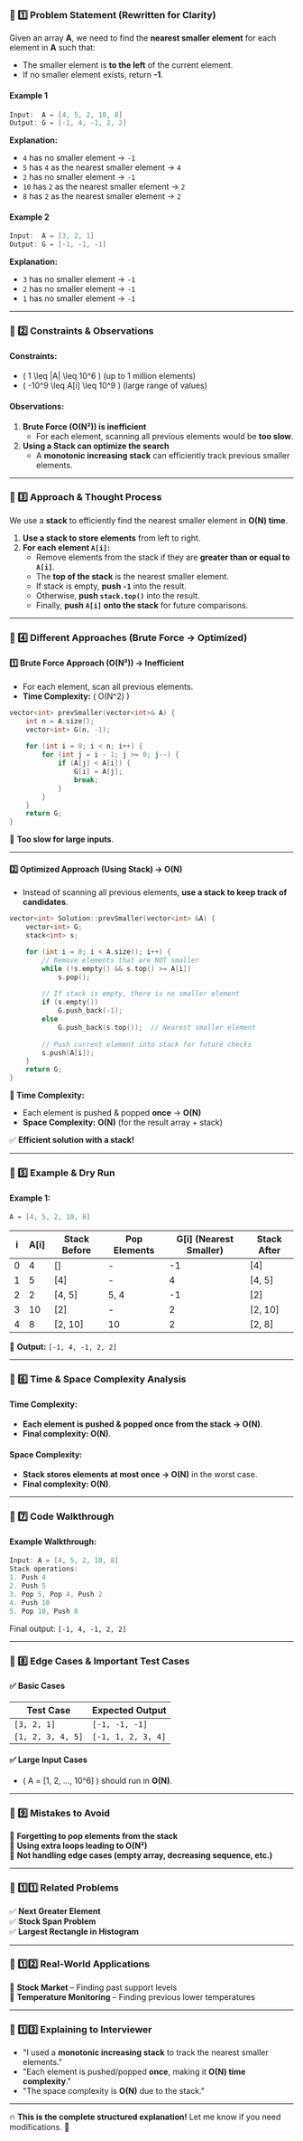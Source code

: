 ### **🔹 1️⃣ Problem Statement (Rewritten for Clarity)**
Given an array **A**, we need to find the **nearest smaller element** for each element in **A** such that:  
- The smaller element is **to the left** of the current element.  
- If no smaller element exists, return **-1**.  

#### **Example 1**
```cpp
Input:  A = [4, 5, 2, 10, 8]
Output: G = [-1, 4, -1, 2, 2]
```
**Explanation:**
- `4` has no smaller element → `-1`
- `5` has `4` as the nearest smaller element → `4`
- `2` has no smaller element → `-1`
- `10` has `2` as the nearest smaller element → `2`
- `8` has `2` as the nearest smaller element → `2`

#### **Example 2**
```cpp
Input:  A = [3, 2, 1]
Output: G = [-1, -1, -1]
```
**Explanation:**
- `3` has no smaller element → `-1`
- `2` has no smaller element → `-1`
- `1` has no smaller element → `-1`

---

### **🔹 2️⃣ Constraints & Observations**
#### **Constraints:**
- \( 1 \leq |A| \leq 10^6 \) (up to 1 million elements)
- \( -10^9 \leq A[i] \leq 10^9 \) (large range of values)

#### **Observations:**
1. **Brute Force (O(N²)) is inefficient**  
   - For each element, scanning all previous elements would be **too slow**.
2. **Using a Stack can optimize the search**  
   - A **monotonic increasing stack** can efficiently track previous smaller elements.

---

### **🔹 3️⃣ Approach & Thought Process**
We use a **stack** to efficiently find the nearest smaller element in **O(N) time**.

1. **Use a stack to store elements** from left to right.
2. **For each element `A[i]`:**
   - Remove elements from the stack if they are **greater than or equal to `A[i]`**.
   - The **top of the stack** is the nearest smaller element.
   - If stack is empty, **push `-1`** into the result.
   - Otherwise, **push `stack.top()`** into the result.
   - Finally, **push `A[i]` onto the stack** for future comparisons.

---

### **🔹 4️⃣ Different Approaches (Brute Force → Optimized)**  

#### **1️⃣ Brute Force Approach (O(N²)) → Inefficient**
- For each element, scan all previous elements.
- **Time Complexity:** \( O(N^2) \)

```cpp
vector<int> prevSmaller(vector<int>& A) {
    int n = A.size();
    vector<int> G(n, -1);
    
    for (int i = 0; i < n; i++) {
        for (int j = i - 1; j >= 0; j--) {
            if (A[j] < A[i]) {
                G[i] = A[j];
                break;
            }
        }
    }
    return G;
}
```
🔴 **Too slow for large inputs**.

---

#### **2️⃣ Optimized Approach (Using Stack) → O(N)**
- Instead of scanning all previous elements, **use a stack to keep track of candidates**.

```cpp
vector<int> Solution::prevSmaller(vector<int> &A) {
    vector<int> G;
    stack<int> s;

    for (int i = 0; i < A.size(); i++) {
        // Remove elements that are NOT smaller
        while (!s.empty() && s.top() >= A[i])
            s.pop();
        
        // If stack is empty, there is no smaller element
        if (s.empty())
            G.push_back(-1);
        else
            G.push_back(s.top());  // Nearest smaller element
        
        // Push current element into stack for future checks
        s.push(A[i]);
    }
    return G;
}
```

**🔹 Time Complexity:**  
- Each element is pushed & popped **once** → **O(N)**
- **Space Complexity:** **O(N)** (for the result array + stack)

✅ **Efficient solution with a stack!**

---

### **🔹 5️⃣ Example & Dry Run**
#### **Example 1:**
```cpp
A = [4, 5, 2, 10, 8]
```
| **i** | **A[i]** | **Stack Before** | **Pop Elements** | **G[i] (Nearest Smaller)** | **Stack After** |
|---|---|---|---|---|---|
| 0 | 4  | []  | - | -1  | [4]  |
| 1 | 5  | [4] | - | 4   | [4, 5] |
| 2 | 2  | [4, 5] | 5, 4 | -1  | [2]  |
| 3 | 10 | [2] | - | 2   | [2, 10] |
| 4 | 8  | [2, 10] | 10 | 2   | [2, 8] |

🔹 **Output:** `[-1, 4, -1, 2, 2]`

---

### **🔹 6️⃣ Time & Space Complexity Analysis**
#### **Time Complexity:**
- **Each element is pushed & popped once from the stack → O(N)**.
- **Final complexity: O(N)**.

#### **Space Complexity:**
- **Stack stores elements at most once → O(N)** in the worst case.
- **Final complexity: O(N)**.

---

### **🔹 7️⃣ Code Walkthrough**
#### **Example Walkthrough:**
```cpp
Input: A = [4, 5, 2, 10, 8]
Stack operations:
1. Push 4
2. Push 5
3. Pop 5, Pop 4, Push 2
4. Push 10
5. Pop 10, Push 8
```
Final output: `[-1, 4, -1, 2, 2]`

---

### **🔹 8️⃣ Edge Cases & Important Test Cases**
#### ✅ **Basic Cases**
| **Test Case** | **Expected Output** |
|--------------|----------------|
| `[3, 2, 1]` | `[-1, -1, -1]` |
| `[1, 2, 3, 4, 5]` | `[-1, 1, 2, 3, 4]` |

#### ✅ **Large Input Cases**
- \( A = [1, 2, ..., 10^6] \) should run in **O(N)**.

---

### **🔹 9️⃣ Mistakes to Avoid**
🔴 **Forgetting to pop elements from the stack**  
🔴 **Using extra loops leading to O(N²)**  
🔴 **Not handling edge cases (empty array, decreasing sequence, etc.)**  

---

### **🔹 1️⃣1️⃣ Related Problems**
✅ **Next Greater Element**  
✅ **Stock Span Problem**  
✅ **Largest Rectangle in Histogram**  

---

### **🔹 1️⃣2️⃣ Real-World Applications**
📌 **Stock Market** – Finding past support levels  
📌 **Temperature Monitoring** – Finding previous lower temperatures  

---

### **🔹 1️⃣3️⃣ Explaining to Interviewer**
- "I used a **monotonic increasing stack** to track the nearest smaller elements."
- "Each element is pushed/popped **once**, making it **O(N) time complexity**."
- "The space complexity is **O(N)** due to the stack."

---

🔥 **This is the complete structured explanation!** Let me know if you need modifications. 🚀